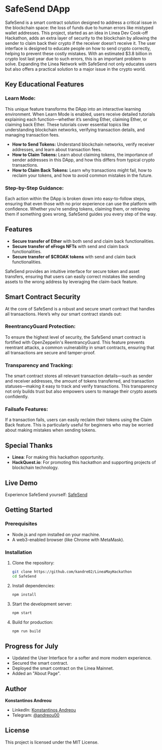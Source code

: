 
# SafeSend DApp

SafeSend is a smart contract solution designed to address a critical issue in the blockchain space: the loss of funds due to human errors like mistyped wallet addresses. This project, started as an idea in Linea Dev Cook-off Hackathon, adds an extra layer of security to the blockchain by allowing the sender to claim back their crypto if the receiver doesn’t receive it. The user interface is designed to educate people on how to send crypto correctly, helping to prevent these costly mistakes. With an estimated $3.8 billion in crypto lost last year due to such errors, this is an important problem to solve. Expanding the Linea Network with SafeSend not only educates users but also offers a practical solution to a major issue in the crypto world.

## Key Educational Features

### Learn Mode:

This unique feature transforms the DApp into an interactive learning environment. When Learn Mode is enabled, users receive detailed tutorials explaining each function—whether it’s sending Ether, claiming Ether, or claiming back Ether. These tutorials cover essential topics like understanding blockchain networks, verifying transaction details, and managing transaction fees.

- **How to Send Tokens:** Understand blockchain networks, verify receiver addresses, and learn about transaction fees.
- **How to Claim Tokens:** Learn about claiming tokens, the importance of sender addresses in this DApp, and how this differs from typical crypto transactions.
- **How to Claim Back Tokens:** Learn why transactions might fail, how to reclaim your tokens, and how to avoid common mistakes in the future.

### Step-by-Step Guidance:

Each action within the DApp is broken down into easy-to-follow steps, ensuring that even those with no prior experience can use the platform with confidence. Whether you’re sending tokens, claiming them, or retrieving them if something goes wrong, SafeSend guides you every step of the way.

## Features

- **Secure transfer of Ether** with both send and claim back functionalities.
- **Secure transfer of eFrogs NFTs** with send and claim back functionalities.
- **Secure transfer of $CROAK tokens** with send and claim back functionalities.

SafeSend provides an intuitive interface for secure token and asset transfers, ensuring that users can easily correct mistakes like sending assets to the wrong address by leveraging the claim-back feature.

## Smart Contract Security

At the core of SafeSend is a robust and secure smart contract that handles all transactions. Here’s why our smart contract stands out:

### ReentrancyGuard Protection:

To ensure the highest level of security, the SafeSend smart contract is fortified with OpenZeppelin's ReentrancyGuard. This feature prevents reentrant attacks, a common vulnerability in smart contracts, ensuring that all transactions are secure and tamper-proof.

### Transparency and Tracking:

The smart contract stores all relevant transaction details—such as sender and receiver addresses, the amount of tokens transferred, and transaction statuses—making it easy to track and verify transactions. This transparency not only builds trust but also empowers users to manage their crypto assets confidently.

### Failsafe Features:

If a transaction fails, users can easily reclaim their tokens using the Claim Back feature. This is particularly useful for beginners who may be worried about making mistakes when sending tokens.

## Special Thanks

- **Linea**: For making this hackathon opportunity.
- **HackQuest.io**: For promoting this hackathon and supporting projects of blockchain technology.

## Live Demo

Experience SafeSend yourself: [SafeSend](https://safesendlinea.netlify.app/)

## Getting Started

### Prerequisites

- Node.js and npm installed on your machine.
- A web3-enabled browser (like Chrome with MetaMask).

### Installation

1. Clone the repository:

    ```bash
    git clone https://github.com/kandre02/LineaMayHackathon
    cd SafeSend
    ```

2. Install dependencies:

    ```bash
    npm install
    ```

3. Start the development server:

    ```bash
    npm start
    ```

4. Build for production:

    ```bash
    npm run build
    ```

## Progress for July

- Updated the User Interface for a softer and more modern experience.
- Secured the smart contract.
- Deployed the smart contract on the Linea Mainnet.
- Added an "About Page".

## Author

**Konstantinos Andreou**

- LinkedIn: [Konstantinos Andreou](https://www.linkedin.com/in/andreou00/)
- Telegram: [@andreou00](https://t.me/andreou00)

## License

This project is licensed under the MIT License.
